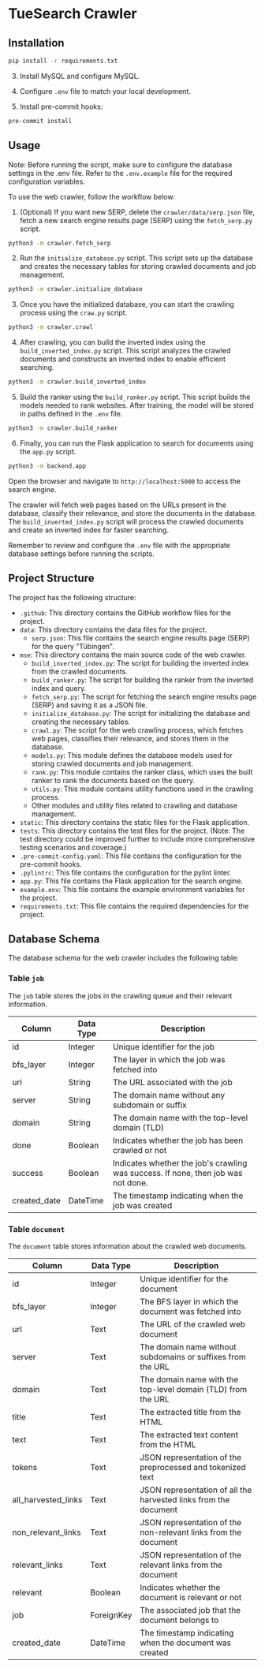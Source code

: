# TueSearch Crawler 

## Installation

```bash
pip install -r requirements.txt
```

3. Install MySQL and configure MySQL.

4. Configure `.env` file to match your local development.

6. Install pre-commit hooks:

```bash
pre-commit install
```

## Usage

Note: Before running the script, make sure to configure the database settings in the .env file.
Refer to the `.env.example` file for the required configuration variables.

To use the web crawler, follow the workflow below:

1. (Optional) If you want new SERP, delete the `crawler/data/serp.json` file, fetch a new search engine results page (SERP) using
   the `fetch_serp.py` script.

```bash
python3 -m crawler.fetch_serp
```

2. Run the `initialize_database.py` script. This script sets up the database
   and creates the necessary tables for storing crawled documents and job management.

```bash
python3 -m crawler.initialize_database
```

3. Once you have the initialized database, you can start the crawling process using the `craw.py` script.

```bash
python3 -m crawler.crawl
```

4. After crawling, you can build the inverted index using the `build_inverted_index.py` script. This script analyzes
   the crawled documents and constructs an inverted index to enable efficient searching.

```bash
python3 -m crawler.build_inverted_index
```

5. Build the ranker using the `build_ranker.py` script.
   This script builds the models needed to rank websites. After training, the model
   will be stored in paths defined in the `.env` file.

```bash
python3 -m crawler.build_ranker
```

6. Finally, you can run the Flask application to search for documents using the `app.py` script.

```bash
python3 -m backend.app
```

Open the browser and navigate to `http://localhost:5000` to access the search engine.

The crawler will fetch web pages based on the URLs present in the database, classify their relevance,
and store the documents in the database. The `build_inverted_index.py` script will process the crawled documents
and create an inverted index for faster searching.

Remember to review and configure the `.env` file with the appropriate database settings before running the scripts.

## Project Structure

The project has the following structure:
- `.github`: This directory contains the GitHub workflow files for the project.
- `data`: This directory contains the data files for the project.
    - `serp.json`: This file contains the search engine results page (SERP) for the query "Tübingen".
- `mse`: This directory contains the main source code of the web crawler.
    - `build_inverted_index.py`: The script for building the inverted index from the crawled documents.
    - `build_ranker.py`: The script for building the ranker from the inverted index and query.
    - `fetch_serp.py`: The script for fetching the search engine results page (SERP) and saving it as a JSON file.
    - `initialize_database.py`: The script for initializing the database and creating the necessary tables.
    - `crawl.py`: The script for the web crawling process, which fetches web pages, classifies their relevance, and
      stores them in the database.
    - `models.py`: This module defines the database models used for storing crawled documents and job management.
    - `rank.py`: This module contains the ranker class, which uses the built ranker to rank the documents based on the
      query.
    - `utils.py`: This module contains utility functions used in the crawling process.
    - Other modules and utility files related to crawling and database management.
- `static`: This directory contains the static files for the Flask application.
- `tests`: This directory contains the test files for the project. (Note: The test directory could be improved further
  to include more comprehensive testing scenarios and coverage.)
- `.pre-commit-config.yaml`: This file contains the configuration for the pre-commit hooks.
- `.pylintrc`: This file contains the configuration for the pylint linter.
- `app.py`: This file contains the Flask application for the search engine.
- `example.env`: This file contains the example environment variables for the project.
- `requirements.txt`: This file contains the required dependencies for the project.

## Database Schema

The database schema for the web crawler includes the following table:

### Table `job`

The `job` table stores the jobs in the crawling queue and their relevant information.

| Column       | Data Type | Description                                                                       |
|--------------|-----------|-----------------------------------------------------------------------------------|
| id           | Integer   | Unique identifier for the job                                                     |
| bfs_layer    | Integer   | The layer in which the job was fetched into                                       |
| url          | String    | The URL associated with the job                                                   |
| server       | String    | The domain name without any subdomain or suffix                                   |
| domain       | String    | The domain name with the top-level domain (TLD)                                   |
| done         | Boolean   | Indicates whether the job has been crawled or not                                 |
| success      | Boolean   | Indicates whether the job's crawling was success. If none, then job was not done. |
| created_date | DateTime  | The timestamp indicating when the job was created                                 |

### Table `document`

The `document` table stores information about the crawled web documents.

| Column              | Data Type  | Description                                                      |
|---------------------|------------|------------------------------------------------------------------|
| id                  | Integer    | Unique identifier for the document                               |
| bfs_layer           | Integer    | The BFS layer in which the document was fetched into             |
| url                 | Text       | The URL of the crawled web document                              |
| server              | Text       | The domain name without subdomains or suffixes from the URL      |
| domain              | Text       | The domain name with the top-level domain (TLD) from the URL     |
| title               | Text       | The extracted title from the HTML                                |
| text                | Text       | The extracted text content from the HTML                         |
| tokens              | Text       | JSON representation of the preprocessed and tokenized text       |
| all_harvested_links | Text       | JSON representation of all the harvested links from the document |
| non_relevant_links  | Text       | JSON representation of the non-relevant links from the document  |
| relevant_links      | Text       | JSON representation of the relevant links from the document      |
| relevant            | Boolean    | Indicates whether the document is relevant or not                |
| job                 | ForeignKey | The associated job that the document belongs to                  |
| created_date        | DateTime   | The timestamp indicating when the document was created           |
